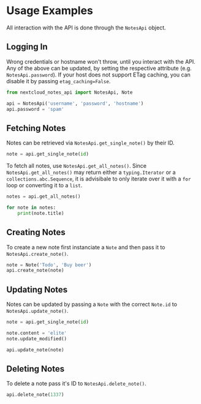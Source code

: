 # Usage Examples

All interaction with the API is done through the `NotesApi` object.

## Logging In

Wrong credentials or hostname won't throw, until you interact with the API.
Any of the above can be updated, by setting the respective attribute (e.g. `NotesApi.password`).
If your host does not support ETag caching, you can disable it by passing `etag_caching=False`.

```py
from nextcloud_notes_api import NotesApi, Note

api = NotesApi('username', 'password', 'hostname')
api.password = 'spam'
```

## Fetching Notes

Notes can be retrieved via `NotesApi.get_single_note()` by their ID.

```py
note = api.get_single_note(id)
```

To fetch all notes, use `NotesApi.get_all_notes()`.
Since `NotesApi.get_all_notes()` may return either a `typing.Iterator` or
a `collections.abc.Sequence`, it is advisibale to only iterate over it with a `for`
loop or converting it to a `list`.

```py
notes = api.get_all_notes()

for note in notes:
    print(note.title)
```

## Creating Notes

To create a new note first instanciate a `Note` and then pass it to `NotesApi.create_note()`.

```py
note = Note('Todo', 'Buy beer')
api.create_note(note)
```

## Updating Notes

Notes can be updated by passing a `Note` with the correct
`Note.id` to `NotesApi.update_note()`.

```py
note = api.get_single_note(id)

note.content = 'elite'
note.update_modified()

api.update_note(note)
```

## Deleting Notes

To delete a note pass it's ID to `NotesApi.delete_note()`.

```py
api.delete_note(1337)
```
